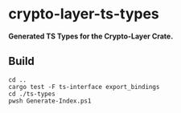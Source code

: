 # crypto-layer-ts-types

**Generated TS Types for the Crypto-Layer Crate.**

## Build

```
cd ..
cargo test -F ts-interface export_bindings
cd ./ts-types
pwsh Generate-Index.ps1
```

